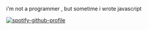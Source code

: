 i'm not a programmer , but sometime i wrote javascript

[![spotify-github-profile](https://spotify-github-profile.vercel.app/api/view?uid=31fxueisurbioqiey3dphqlbp5ke&cover_image=true&theme=default&show_offline=true&background_color=121212&bar_color=53b14f&bar_color_cover=true)](https://github.com/kittinan/spotify-github-profile)

